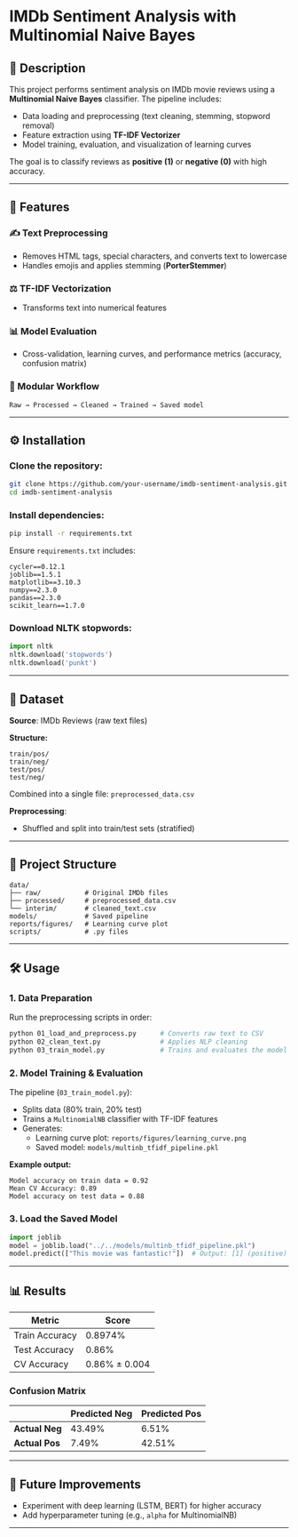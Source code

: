 # IMDb Sentiment Analysis with Multinomial Naive Bayes

## 📌 Description

This project performs sentiment analysis on IMDb movie reviews using a **Multinomial Naive Bayes** classifier. The pipeline includes:

- Data loading and preprocessing (text cleaning, stemming, stopword removal)
- Feature extraction using **TF-IDF Vectorizer**
- Model training, evaluation, and visualization of learning curves

The goal is to classify reviews as **positive (1)** or **negative (0)** with high accuracy.

---

## 🚀 Features

### ✍️ Text Preprocessing

- Removes HTML tags, special characters, and converts text to lowercase
- Handles emojis and applies stemming (**PorterStemmer**)

### ⚖️ TF-IDF Vectorization

- Transforms text into numerical features

### 📊 Model Evaluation

- Cross-validation, learning curves, and performance metrics (accuracy, confusion matrix)

### 📆 Modular Workflow

```
Raw → Processed → Cleaned → Trained → Saved model
```

---

## ⚙️ Installation

### Clone the repository:

```bash
git clone https://github.com/your-username/imdb-sentiment-analysis.git
cd imdb-sentiment-analysis
```

### Install dependencies:

```bash
pip install -r requirements.txt
```

Ensure `requirements.txt` includes:

```
cycler==0.12.1
joblib==1.5.1
matplotlib==3.10.3
numpy==2.3.0
pandas==2.3.0
scikit_learn==1.7.0
```

### Download NLTK stopwords:

```python
import nltk
nltk.download('stopwords')
nltk.download('punkt')
```

---

## 📂 Dataset

**Source**: IMDb Reviews (raw text files)

**Structure:**

```
train/pos/
train/neg/
test/pos/
test/neg/
```

Combined into a single file: `preprocessed_data.csv`

**Preprocessing**:

- Shuffled and split into train/test sets (stratified)

---

## 📁 Project Structure

```
data/
├── raw/           # Original IMDb files
├── processed/     # preprocessed_data.csv
└── interim/       # cleaned_text.csv
models/            # Saved pipeline
reports/figures/   # Learning curve plot
scripts/           # .py files
```

---

## 🛠️ Usage

### 1. Data Preparation

Run the preprocessing scripts in order:

```bash
python 01_load_and_preprocess.py      # Converts raw text to CSV
python 02_clean_text.py               # Applies NLP cleaning
python 03_train_model.py              # Trains and evaluates the model
```

### 2. Model Training & Evaluation

The pipeline (`03_train_model.py`):

- Splits data (80% train, 20% test)
- Trains a `MultinomialNB` classifier with TF-IDF features
- Generates:
  - Learning curve plot: `reports/figures/learning_curve.png`
  - Saved model: `models/multinb_tfidf_pipeline.pkl`

**Example output:**

```
Model accuracy on train data = 0.92
Mean CV Accuracy: 0.89
Model accuracy on test data = 0.88
```

### 3. Load the Saved Model

```python
import joblib
model = joblib.load("../../models/multinb_tfidf_pipeline.pkl")
model.predict(["This movie was fantastic!"])  # Output: [1] (positive)
```

---

## 📊 Results

| Metric         | Score         |
| -------------- | ------------- |
| Train Accuracy | 0.8974%       |
| Test Accuracy  | 0.86%         |
| CV Accuracy    | 0.86% ± 0.004 |

### Confusion Matrix

|                | Predicted Neg | Predicted Pos |
| -------------- | ------------- | ------------- |
| **Actual Neg** | 43.49%        | 6.51%         |
| **Actual Pos** | 7.49%         | 42.51%        |

---

## 🔧 Future Improvements

- Experiment with deep learning (LSTM, BERT) for higher accuracy
- Add hyperparameter tuning (e.g., `alpha` for MultinomialNB)

---

